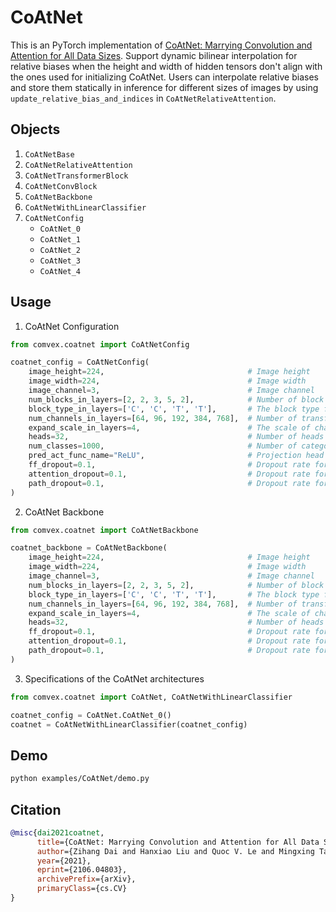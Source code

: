 # CoAtNet

This is an PyTorch implementation of [CoAtNet: Marrying Convolution and Attention for All Data Sizes](https://arxiv.org/abs/2106.04803). Support dynamic bilinear interpolation for relative biases when the height and width of hidden tensors don't align with the ones used for initializing CoAtNet. Users can interpolate relative biases and store them statically in inference for different sizes of images by using `update_relative_bias_and_indices` in `CoAtNetRelativeAttention`.

## Objects

1. `CoAtNetBase`
2. `CoAtNetRelativeAttention`
3. `CoAtNetTransformerBlock`
4. `CoAtNetConvBlock`
5. `CoAtNetBackbone`
6. `CoAtNetWithLinearClassifier`
7. `CoAtNetConfig`
   - `CoAtNet_0`
   - `CoAtNet_1`
   - `CoAtNet_2`
   - `CoAtNet_3`
   - `CoAtNet_4`

## Usage

1. CoAtNet Configuration

```python
from comvex.coatnet import CoAtNetConfig

coatnet_config = CoAtNetConfig(
    image_height=224,                                # Image height
    image_width=224,                                 # Image width
    image_channel=3,                                 # Image channel
    num_blocks_in_layers=[2, 2, 3, 5, 2],            # Number of block in each layer. We consider the first block as well, so its length must be 5.
    block_type_in_layers=['C', 'C', 'T', 'T'],       # The block type for each layer. "C" for MBConv and "T" for relative Transformer as specified in the offical paper. Its length must be 4
    num_channels_in_layers=[64, 96, 192, 384, 768],  # Number of transformed channels in each layer. The length of `num_channels_in_layers` must be 5.
    expand_scale_in_layers=4,                        # The scale of channel expansion in each layer. If given a integar, all layers would have the same scale; on the other hand, if given a list, the length of the list must be 4.
    heads=32,                                        # Number of heads for relative Transformer
    num_classes=1000,                                # Number of categories
    pred_act_func_name="ReLU",                       # Projection head's activation function. Check out PyTorch' doc for possible choices.
    ff_dropout=0.1,                                  # Dropout rate for all linear layers
    attention_dropout=0.1,                           # Dropout rate for the attention maps
    path_dropout=0.1,                                # Dropout rate for all residual connections
)
```

2. CoAtNet Backbone

```python
from comvex.coatnet import CoAtNetBackbone

coatnet_backbone = CoAtNetBackbone(
    image_height=224,                                # Image height
    image_width=224,                                 # Image width
    image_channel=3,                                 # Image channel
    num_blocks_in_layers=[2, 2, 3, 5, 2],            # Number of block in each layer. We consider the first block as well, so its length must be 5.
    block_type_in_layers=['C', 'C', 'T', 'T'],       # The block type for each layer. "C" for MBConv and "T" for relative Transformer as specified in the offical paper. Its length must be 4
    num_channels_in_layers=[64, 96, 192, 384, 768],  # Number of transformed channels in each layer. The length of `num_channels_in_layers` must be 5.
    expand_scale_in_layers=4,                        # The scale of channel expansion in each layer. If given a integar, all layers would have the same scale; on the other hand, if given a list, the length of the list must be 4.
    heads=32,                                        # Number of heads for relative Transformer
    ff_dropout=0.1,                                  # Dropout rate for all linear layers
    attention_dropout=0.1,                           # Dropout rate for the attention maps
    path_dropout=0.1,                                # Dropout rate for all residual connections
)
```

3. Specifications of the CoAtNet architectures

```python
from comvex.coatnet import CoAtNet, CoAtNetWithLinearClassifier

coatnet_config = CoAtNet.CoAtNet_0()
coatnet = CoAtNetWithLinearClassifier(coatnet_config)
```

## Demo

```bash
python examples/CoAtNet/demo.py
```

## Citation

```bibtex
@misc{dai2021coatnet,
      title={CoAtNet: Marrying Convolution and Attention for All Data Sizes},
      author={Zihang Dai and Hanxiao Liu and Quoc V. Le and Mingxing Tan},
      year={2021},
      eprint={2106.04803},
      archivePrefix={arXiv},
      primaryClass={cs.CV}
}
```
